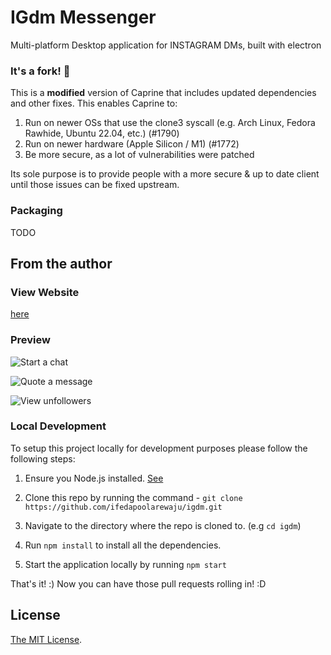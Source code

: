 # IGdm Messenger
Multi-platform Desktop application for INSTAGRAM DMs, built with electron

### It's a fork! 🍴
This is a **modified** version of Caprine that includes updated dependencies and other fixes. This enables Caprine to:
1) Run on newer OSs that use the clone3 syscall (e.g. Arch Linux, Fedora Rawhide, Ubuntu 22.04, etc.) (#1790)
2) Run on newer hardware (Apple Silicon / M1) (#1772)
3) Be more secure, as a lot of vulnerabilities were patched

Its sole purpose is to provide people with a more secure & up to date client until those issues can be fixed upstream.

### Packaging
TODO

## From the author

### View Website
[here](http://ifedapoolarewaju.github.io/igdm/)

### Preview

![Start a chat](docs/img/startchat.gif)

![Quote a message](docs/img/quotemessage.gif)

![View unfollowers](docs/img/unfollowers.gif)

### Local Development

To setup this project locally for development purposes please follow the following steps:

1. Ensure you Node.js installed. [See](https://nodejs.org/en/download/)

2. Clone this repo by running the command - `git clone https://github.com/ifedapoolarewaju/igdm.git`

3. Navigate to the directory where the repo is cloned to. (e.g `cd igdm`)

4. Run `npm install` to install all the dependencies.

5. Start the application locally by running `npm start`

That's it! :) Now you can have those pull requests rolling in! :D


## License

[The MIT License](LICENSE).
